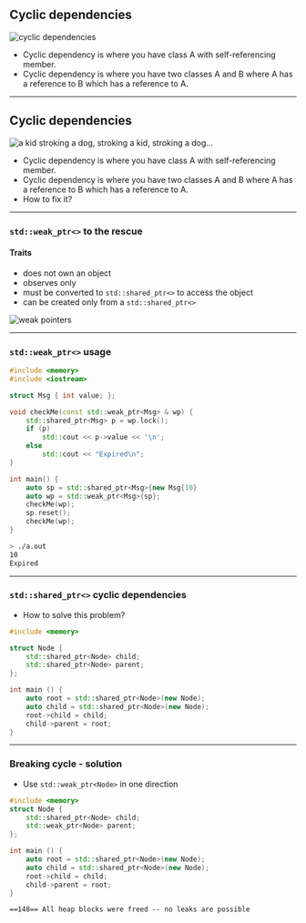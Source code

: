 ﻿<!-- .slide: data-auto-animate data-background="#111111" -->

## Cyclic dependencies

<img data-id="cyclic" data-src="../img/cyclicinverted.png" alt="cyclic dependencies" class="plain fragment fade-in">

* <!-- .element: class="fragment fade-in" --> Cyclic dependency is where you have class A with self-referencing member.
* <!-- .element: class="fragment fade-in" --> Cyclic dependency is where you have two classes A and B where A has a reference to B which has a reference to A.

___
<!-- .slide: data-auto-animate data-background="#111111" -->

## Cyclic dependencies

<img data-id="cyclic" data-src="../img/cyclic_dependencies.gif" alt="a kid stroking a dog, stroking a kid, stroking a dog..." class="plain fragment fade-in">

* Cyclic dependency is where you have class A with self-referencing member.
* Cyclic dependency is where you have two classes A and B where A has a reference to B which has a reference to A.
* <!-- .element: class="fragment fade-in" --> How to fix it?

___
### `std::weak_ptr<>` to the rescue

#### Traits

* <!-- .element: class="fragment fade-in" --> does not own an object
* <!-- .element: class="fragment fade-in" --> observes only
* <!-- .element: class="fragment fade-in" --> must be converted to <code>std::shared_ptr<></code> to access the object
* <!-- .element: class="fragment fade-in" --> can be created only from a <code>std::shared_ptr<></code>

<div>
    <img data-src="../img/weakptrinverted.png" alt="weak pointers" class="plain fragment fade-in">
</div>

___

### `std::weak_ptr<>` usage

<div class="multicolumn" style="position: relative">
<div class="col" style="width: 65%; flex: none">

```cpp
#include <memory>
#include <iostream>

struct Msg { int value; };

void checkMe(const std::weak_ptr<Msg> & wp) {
    std::shared_ptr<Msg> p = wp.lock();
    if (p)
        std::cout << p->value << '\n';
    else
        std::cout << "Expired\n";
}

int main() {
    auto sp = std::shared_ptr<Msg>{new Msg{10}};
    auto wp = std::weak_ptr<Msg>{sp};
    checkMe(wp);
    sp.reset();
    checkMe(wp);
}
```

</div>

<div class="col fragment fade-in">

```bash
> ./a.out
10
Expired
```

</div>
</div>

___

### `std::shared_ptr<>` cyclic dependencies

* How to solve this problem?

```cpp
#include <memory>

struct Node {
    std::shared_ptr<Node> child;
    std::shared_ptr<Node> parent;
};

int main () {
    auto root = std::shared_ptr<Node>(new Node);
    auto child = std::shared_ptr<Node>(new Node);
    root->child = child;
    child->parent = root;
}
```

___

### Breaking cycle - solution

* Use `std::weak_ptr<Node>` in one direction

```cpp
#include <memory>
struct Node {
    std::shared_ptr<Node> child;
    std::weak_ptr<Node> parent;
};

int main () {
    auto root = std::shared_ptr<Node>(new Node);
    auto child = std::shared_ptr<Node>(new Node);
    root->child = child;
    child->parent = root;
}
```

```text
==148== All heap blocks were freed -- no leaks are possible
```
<!-- .element: class="fragment fade-in" -->
